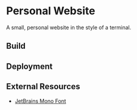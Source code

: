 # Personal Website
A small, personal website in the style of a terminal.

## Build

## Deployment

## External Resources
- [JetBrains Mono Font](https://fonts.google.com/specimen/JetBrains+Mono)